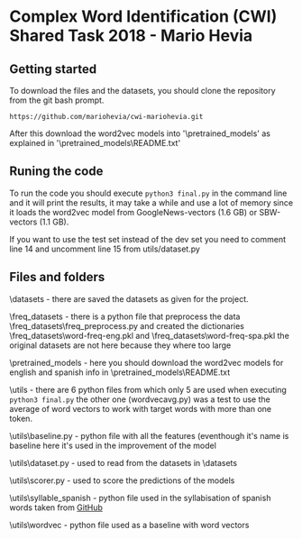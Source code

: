 # Complex Word Identification (CWI) Shared Task 2018 - Mario Hevia

## Getting started
To download the files and the datasets, you should clone the repository from the git bash prompt.

    https://github.com/mariohevia/cwi-mariohevia.git

After this download the word2vec models into '\pretrained_models' as explained in '\pretrained_models\README.txt'

## Runing the code

To run the code you should execute `python3 final.py` in the command line and it will print the results, it may take a while and use a lot of memory since it loads the word2vec model from GoogleNews-vectors (1.6 GB) or SBW-vectors (1.1 GB).

If you want to use the test set instead of the dev set you need to comment line 14 and uncomment line 15 from utils/dataset.py

## Files and folders

\datasets - there are saved the datasets as given for the project.

\freq_datasets - there is a python file that preprocess the data \freq_datasets\freq_preprocess.py and created the dictionaries \freq_datasets\word-freq-eng.pkl and \freq_datasets\word-freq-spa.pkl the original datasets are not here because they where too large

\pretrained_models - here you should download the word2vec models for english and spanish info in \pretrained_models\README.txt

\utils - there are 6 python files from which only 5 are used when executing `python3 final.py` the other one (wordvecavg.py) was a test to use the average of word vectors to work with target words with more than one token.

\utils\baseline.py - python file with all the features (eventhough it's name is baseline here it's used in the improvement of the model

\utils\dataset.py - used to read from the datasets in \datasets

\utils\scorer.py - used to score the predictions of the models

\utils\syllable_spanish - python file used in the syllabisation of spanish words taken from [GitHub](https://github.com/mabodo/sibilizador/blob/master/Silabizator.ipynb)

\utils\wordvec - python file used as a baseline with word vectors

